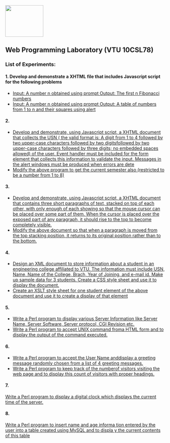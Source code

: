 <img src="http://image3.mouthshut.com/images/imagesp/925718051s.png"  width="120" height="100"/> 

## Web Programming Laboratory (VTU 10CSL78)

### List of Experiments: 
#### 1.  Develop  and  demonstrate  a  XHTML  file  that  includes Javascript  script for the following problems
* [Input:    A number n obtained using prompt 
Output: The first n Fibonacci numbers ](https://raw.githubusercontent.com/Akhilsudh/10CSL78/master/1a.html)    
* [Input:     A number n obtained using prompt 
Output:  A table of numbers from 1 to n and their squares using alert ](https://raw.githubusercontent.com/Akhilsudh/10CSL78/master/1b.html)    

#### 2.  
* [Develop and demonstrate, using Javascript script, a XHTML document that  collects  the  USN  (  the  valid  format  is:  A  digit  from  1  to  4  followed by  two  upper-case  characters  followed  by  two  digitsfollowed  by  two upper-case  characters  followed  by  three  digits;  no embedded  spaces allowed)  of  the  user.  Event  handler  must  be  included  for  the  form element  that  collects  this  information  to  validate the  input.  Messages  in the alert windows must be produced when errors are dete](https://raw.githubusercontent.com/Akhilsudh/10CSL78/master/2a.html)   
* [Modify  the  above  program  to  get  the  current  semester  also  (restricted to be a number from 1 to 8)  ](https://raw.githubusercontent.com/Akhilsudh/10CSL78/master/2b.html)   

#### 3. 
* [Develop and demonstrate, using Javascript script, a XHTML document that contains three short paragraphs of text, stacked on top of each other, with only enough of each showing so that the mouse cursor can be placed over some part of  them. When the cursor is placed over the exposed part of any paragraph, it should rise to the top to become completely visible. ](https://raw.githubusercontent.com/Akhilsudh/10CSL78/master/3a.html)
* [ Modify  the  above  document  so  that  when  a  paragraph  is  moved  from the  top  stacking  position,  it  returns  to  its  original  position  rather  than  to the bottom.   ](https://raw.githubusercontent.com/Akhilsudh/10CSL78/master/3b.html)   

#### 4. 
* [Design  an  XML  document  to  store  information  about  a  student  in  an engineering  college  affiliated  to  VTU.  The  information  must  include USN, Name, Name of the College, Brach, Year of Joining, and e-mail id. Make  up  sample  data  for  3  students.  Create  a  CSS  style  sheet  and  use  it to display the document. ](https://raw.githubusercontent.com/Akhilsudh/10CSL78/master/4a.xml)
* [ Create  an  XSLT  style  sheet  for  one  student  element  of  the  above document and use it to create a display of that element](https://raw.githubusercontent.com/Akhilsudh/10CSL78/master/4b.xml)

#### 5. 
* [Write a Perl program to display various Server Information like Server Name, Server Software, Server protocol, CGI Revision etc. ](https://raw.githubusercontent.com/Akhilsudh/10CSL78/master/5a.pl)
* [Write  a  Perl  program  to  accept  UNIX  command  froma  HTML  form and to display the output of the command executed. ](https://raw.githubusercontent.com/Akhilsudh/10CSL78/master/5b.pl)

#### 6. 
* [Write  a  Perl  program  to  accept  the  User  Name  anddisplay  a  greeting message randomly chosen from a list of 4 greeting messages. ](https://raw.githubusercontent.com/Akhilsudh/10CSL78/master/6a.pl)
* [Write  a  Perl  program  to  keep  track  of  the  numberof  visitors  visiting the web page and to display this count of visitors,with proper headings. ](https://raw.githubusercontent.com/Akhilsudh/10CSL78/master/6b.pl)

#### 7. 
[Write a Perl program to display a digital clock which displays the current time of the server. ](https://raw.githubusercontent.com/Akhilsudh/10CSL78/master/7.pl)

#### 8. 
[Write  a  Perl  program  to  insert  name  and  age  informa
tion  entered  by  the 
user into a table created using MySQL and to displa
y the current contents 
of this table](https://raw.githubusercontent.com/Akhilsudh/10CSL78/master/8.html)
